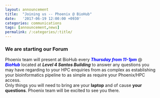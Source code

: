 ```yaml
---
layout: announcement 
title:  "Joining us -- Phoenix @ BioHub"
date: 	'2017-06-19 12:00:00 +0930'
categories: communications
tags: [announcement,news]
permalink: /:categories/:title/
---
```


### We are starting our Forum 

Phoenix team will present at BioHub every <span style="color:blue"> **_Thursday from 11-1pm_** </span> @ <span style="color:blue"> **_BioHub_** </span> located at **_Level 4 Santos Building_** to answer any questions you may have regarding to your HPC enquiries from as complex as establishing your bioinformatics pipeline to as simple as require your Phoenix/HPC access. <br>
Only things you will need to bring are your **laptop** and of cause **your questions**. Phoenix team will be excited to see you there. 


